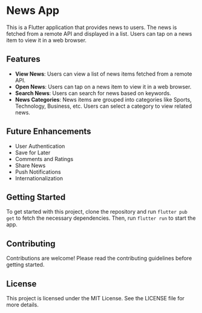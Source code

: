 # News App

This is a Flutter application that provides news to users. The news is fetched from a remote API and displayed in a list. Users can tap on a news item to view it in a web browser.

## Features

- **View News**: Users can view a list of news items fetched from a remote API.
- **Open News**: Users can tap on a news item to view it in a web browser.
- **Search News**: Users can search for news based on keywords.
- **News Categories**: News items are grouped into categories like Sports, Technology, Business, etc. Users can select a category to view related news.

## Future Enhancements

- User Authentication
- Save for Later
- Comments and Ratings
- Share News
- Push Notifications
- Internationalization

## Getting Started

To get started with this project, clone the repository and run `flutter pub get` to fetch the necessary dependencies. Then, run `flutter run` to start the app.

## Contributing

Contributions are welcome! Please read the contributing guidelines before getting started.

## License

This project is licensed under the MIT License. See the LICENSE file for more details.
